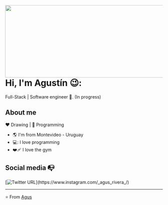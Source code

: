 <img align="right" width="568" height="232" src= "https://user-images.githubusercontent.com/100369471/200211139-23f3d4bc-02c8-43e9-bee8-5dd8db8ac10c.jpg">


# Hi, I'm Agustín 😉:

Full-Stack | Software engineer :robot:. (In progress)

## About me 

:heart: Drawing | :blue_heart: Programming

- :earth_americas: I'm from Montevideo - Uruguay
- 💻: I love programming
- :mending_heart: I love the gym


## Social media :mailbox_with_no_mail:


[![Twitter URL](https://img.shields.io/twitter/url?color=%23fb3958&label=follow&logo=instagram&logoColor=%23fb3958&style=flat-square&url=https%3A%2F%2Fwww.instagram.com%2Falejorc_)](https://www.instagram.com/_agus_rivera_/)

---
⭐️ From [Agus](https://github.com/agusriv)
